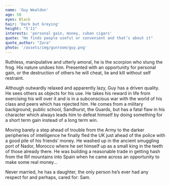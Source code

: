 ```yaml
---
name: 'Guy Wealdon'
age: 58
eyes: Black
hair: 'Dark but Greying'
height: "5'11"
interests: 'personal gain, money, cuban cigars'
quote: "He finds people useful or convenient and that’s about it"
quote_author: "Zara"
photo: '/assets/img/gunroom/guy.png'
---
```


Ruthless, manipulative and utterly amoral, he is the scorpion who stung the frog. His nature undoes him. Presented with an opportunity for personal gain, or the destruction of others he will cheat, lie and kill without self restraint.

Although outwardly relaxed and apparently lazy, Guy has a driven quality. He sees others as objects for his use. He takes his reward in life from exercising his will over it and is in a subconscious war with the world of his class and peers which has rejected him. He comes from a military background, public school, Sandhurst, the Guards, but has a fatal flaw in his character which always leads him to defeat himself by doing something for a short term gain instead of a long term win.

Moving barely a step ahead of trouble from the Army to the darker peripheries of intelligence he finally fled the UK just ahead of the police with a good pile of his friends’ money. He washed up in the ancient smuggling port of Nador, Morocco where he set himself up as a small king in the teeth of those already there. He was building a reasonable trade in getting hash from the Rif mountains into Spain when he came across an opportunity to make some real money…

Never married, he has a daughter, the only person he’s ever had any respect for and perhaps, cared for: Sam. 
